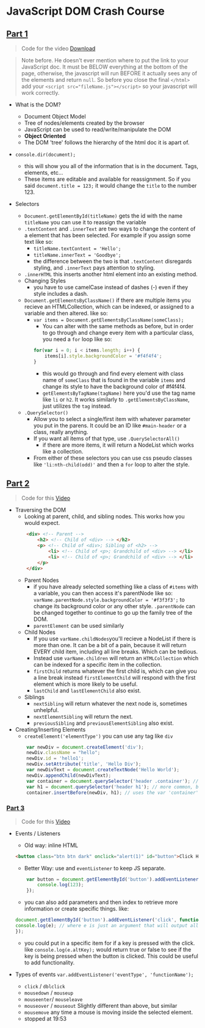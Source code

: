 # JavaScript DOM Crash Course

## [Part 1](https://www.youtube.com/watch?v=0ik6X4DJKCc&list=PLillGF-RfqbYE6Ik_EuXA2iZFcE082B3s)

> Code for the video [Download](https://www.youtube.com/redirect?q=http%3A%2F%2Fwww.traversymedia.com%2Fdownloads%2Fdomcrashcourse1.zip&redir_token=C1hY8c7caGA0J903SClpt5YZstR8MTU0MzM2ODAwNEAxNTQzMjgxNjA0&event=video_description&v=0ik6X4DJKCc)

> Note before. He doesn't ever mention where to put the link to your JavaScript doc. It must be BELOW everything at the bottom of the page, otherwise, the javascript will run BEFORE it actually sees any of the elements and return ```null```. So before you close the final ```</html>``` add your ```<script src="fileName.js"></script>``` so your javascript will work correctly. 

- What is the DOM?
    - Document Object Model
    - Tree of nodes/elements created by the browser
    - JavaScript can be used to read/write/manipulate the DOM
    - **Object Oriented**
    - The DOM 'tree' follows the hierarchy of the html doc it is apart of.

- ```console.dir(document);```
    - this will show you all of the information that is in the document. Tags, elements, etc...
    - These items are editable and available for reassignment. So if you said ```document.title = 123;``` it would change the ```title``` to the number 123.
    
- Selectors
    - ```Document.getElementById(titleName)``` gets the id with the name ```titleName``` you can use it to reassign the variable
    - ```.textContent``` and ```.innerText``` are two ways to change the content of a element that has been selected. For example if you assign some text like so:
        - ```titleName.textContent = 'Hello';```  
        - ```titleName.innerText = 'Goodbye';```
        - the difference between the two is that ```.textContent``` disregards styling, and ```.innerText``` pays attention to styling.
    - ```.innerHTML``` this inserts another html element into an existing method.
    - Changing Styles
        - you have to use camelCase instead of dashes (-) even if they style includes a dash.
    - ```Document.getElementsByClassName()``` if there are multiple items you recieve an HTMLCollection, which can be indexed, or assigned to a variable and then altered. like so:
        - ```var items = Document.getElementsByClassName(someClass);```
            - You can alter with the same methods as before, but in order to go through and change every item with a particular class, you need a ```for``` loop like so:
            ``` js
            for(var i = 0; i < items.length; i++) {
                items[i].style.backgroundColor = '#f4f4f4';
            }
            ```
            - this would go through and find every element with class name of ```someClass``` that is found in the variable ```items``` and change its style to have the background color of #f4f4f4.
            - ```getElementsByTagName(tagName)``` here you'd use the tag name like ```li``` or ```h2```. It works similarly to ```.getElementsByClassName```, just utilizes the ```tag``` instead.
    - ```.QuerySelector()```
        - Allow you to select a single/first item with whatever parameter you put in the parens. It could be an ID like ```#main-header``` or a class, really anything.
        - If you want all items of that type, use ```.QuerySelectorAll()```
            - if there are more items, it will return a NodeList which works like a collection.
        - From either of these selectors you can use css pseudo classes like ```'li:nth-child(odd)'``` and then a ```for``` loop to alter the style. 

## [Part 2](https://www.youtube.com/watch?v=mPd2aJXCZ2g&index=2&list=PLillGF-RfqbYE6Ik_EuXA2iZFcE082B3s)

> Code for this [Video](https://www.youtube.com/redirect?event=video_description&v=mPd2aJXCZ2g&q=http%3A%2F%2Fwww.traversymedia.com%2Fdownloads%2Fdomcrashcourse2.zip&redir_token=5GMUfgEhgBpl1c7DnK4435FiN6h8MTU0MzQyMDg0NUAxNTQzMzM0NDQ1)

- Traversing the DOM
    - Looking at parent, child, and sibling nodes. This works how you would expect.
    ``` html
        <div> <!-- Parent -->
            <h2> <!-- Child of <div> --> </h2>
            <p> <!-- Child of <div>; Sibling of <h2> -->
                <li> <!-- Child of <p>; Grandchild of <div> --> </li>
                <li> <!-- Child of <p>; Grandchild of <div> --> </li>
            </p>
        </div>
    ```
    - Parent Nodes
        - if you have already selected something like a class of ```#items``` with a variable, you can then access it's parentNode like so: ```varName.parentNode.style.backgroundColor = '#f3f3f3';``` to change its background color or any other style. ```.parentNode``` can be changed together to continue to go up the family tree of the DOM.
        - ```parentElement``` can be used similarly
    - Child Nodes
        - If you use ```varName.childNodes```you'll recieve a NodeList if there is more than one. It can be a bit of a pain, because it will return EVERY child item, including all line breaks. Which can be tedious. 
        - Instead use ```varName.children``` will return an ```HTMLCollection``` which can be indexed for a specific item in the collection. 
        - ```firstChild``` returns whatever the first child is, which can give you a line break instead ```firstElementChild``` will respond with the first element which is more likely to be useful.
        - ```lastChild``` and ```lastElementChild``` also exist.
    - Siblings
        - ```nextSibling``` will return whatever the next node is, sometimes unhelpful. 
        - ```nextElementSibling``` will return the next. 
        - ```previousSibling``` and ```previousElementSibling``` also exist.
- Creating/Inserting Elements
    - ```createElement('elementType')``` you can use any tag like ```div```
    ``` js
        var newDiv = document.createElement('div');
        newDiv.className = "hello";
        newDiv.id = 'hello1';
        newDiv.setAttribute('title', 'Hello Div');
        var newDivText = document.createTextNode('Hello World');
        newDiv.appendChild(newDivText);
        var container = document.querySelector('header .container'); // these are just classes in the example html
        var h1 = document.querySelector('header h1'); // more common, but these exist in the html doc in the example
        container.insertBefore(newDiv, h1); // uses the var 'container' and the method 'insertBefore()' which takes 2 params to insert the new div, with the var h1.
    ```

### [Part 3](https://www.youtube.com/watch?v=wK2cBMcDTss&list=PLillGF-RfqbYE6Ik_EuXA2iZFcE082B3s&index=3)
> Code for this [Video](https://www.youtube.com/redirect?redir_token=WWyqJgFlo5eAajTvh8FewRCzao98MTU0MzQyMjg2N0AxNTQzMzM2NDY3&q=http%3A%2F%2Fwww.traversymedia.com%2Fdownloads%2Fdomcrashcourse3.zip&event=video_description&v=wK2cBMcDTss)

- Events / Listeners
    - Old way: inline HTML
    ``` html
    <button class="btn btn dark" onclick="alert(1)" id="button">Click Here</button>
    ```
    - Better Way: use and ```eventListener``` to keep JS separate. 
    ``` js
        var button = document.getElementById('button').addEventListener('click', function(){
            console.log(123);
        });
    ```
    - you can also add parameters and then index to retrieve more information or create specific things. like:
    ``` js
    document.getElementById('button').addEventListener('click', function(e){
    console.log(e); // where e is just an argument that will output all the things associated with the click event.
    });
    ```    
    - you could put in a specific item for if a key is pressed with the click. like ```console.log(e.altKey);``` would return true or false to see if the key is being pressed when the button is clicked. This could be useful to add functionality.

- Types of events ```var.addEventListener('eventType', 'functionName');```
    - ```click``` / ```dblclick```
    - ```mousedown``` / ```mouseup```
    - ```mouseenter```/ ```mouseleave```
    - ```mouseover``` / ```mouseout``` Slightly different than above, but similar
    - ```mousemove``` any time a mouse is moving inside the selected element.
    - stopped at 19:53